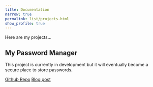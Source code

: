 ```yaml
---
title: Documentation
narrow: true
permalink: list/projects.html
show_profile: true
---
```

Here are my projects...

## My Password Manager
This project is currently in development but it will eventually become a secure place to store passwords.

[Github Repo](https://github.com/DanField12/dans_password_vault) [Blog post](https://dan.is-a.dev/2020/11/08/12SDD-Progress-Update-1.html)
